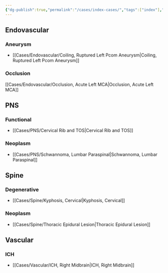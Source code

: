 ```yaml
---
{"dg-publish":true,"permalink":"/cases/index-cases/","tags":["index"],"created":"2023-05-11T14:23:01.000-05:00","updated":"2023-05-24T05:17:27.414-05:00"}
---
```



## Endovascular

### Aneurysm

- [[Cases/Endovascular/Coiling, Ruptured Left Pcom Aneurysm\|Coiling, Ruptured Left Pcom Aneurysm]]

### Occlusion
[[Cases/Endovascular/Occlusion, Acute Left MCA\|Occlusion, Acute Left MCA]]

## PNS

### Functional

- [[Cases/PNS/Cervical Rib and TOS\|Cervical Rib and TOS]]

### Neoplasm

- [[Cases/PNS/Schwannoma, Lumbar Paraspinal\|Schwannoma, Lumbar Paraspinal]]

## Spine

### Degenerative

- [[Cases/Spine/Kyphosis, Cervical\|Kyphosis, Cervical]]

### Neoplasm

- [[Cases/Spine/Thoracic Epidural Lesion\|Thoracic Epidural Lesion]]

## Vascular

### ICH

- [[Cases/Vascular/ICH, Right Midbrain\|ICH, Right Midbrain]]
